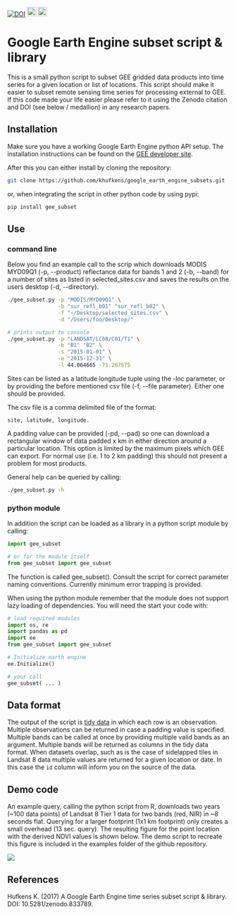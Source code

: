 [![DOI](https://zenodo.org/badge/97874563.svg)](https://zenodo.org/badge/latestdoi/97874563)
<a href="https://www.buymeacoffee.com/H2wlgqCLO" target="_blank"><img src="https://www.buymeacoffee.com/assets/img/custom_images/orange_img.png" alt="Buy Me A Coffee" height="21px" ></a>
<a href="https://liberapay.com/khufkens/donate"><img alt="Donate using Liberapay" src="https://liberapay.com/assets/widgets/donate.svg" height="21px"></a>

# Google Earth Engine subset script & library

This is a small python script to subset GEE gridded data products into time series for a given location or list of locations. This script should make it easier to subset remote sensing time series for processing external to GEE.  If this code made your life easier please refer to it using the Zenodo citation and DOI (see below / medallion) in any research papers.

## Installation

Make sure you have a working Google Earth Engine python API setup. The installation instructions can be found on the [GEE developer site](https://developers.google.com/earth-engine/python_install).

After this you can either install by cloning the repository: 

```bash
git clone https://github.com/khufkens/google_earth_engine_subsets.git
```
or, when integrating the script in other python code by using pypi:

```bash
pip install gee_subset
```

## Use

### command line

Below you find an example call to the scrip which downloads MODIS MYD09Q1 (-p, --product) reflectance data for bands 1 and 2 (-b, --band) for a number of sites as listed in selected_sites.csv and saves the results on the users desktop (-d, --directory).

```bash
./gee_subset.py -p "MODIS/MYD09Q1" \
                -b "sur_refl_b01" "sur_refl_b02" \
                -f "~/Desktop/selected_sites.csv" \
                -d "/Users/foo/Desktop/"
```

``` bash
# prints output to console
./gee_subset.py -p "LANDSAT/LC08/C01/T1" \
                -b "B1" "B2" \
                -s "2015-01-01" \
                -e "2015-12-31" \
                -l 44.064665 -71.287575
```

Sites can be listed as a latitude longitude tuple using the -loc parameter, or by providing the before mentioned csv file (-f, --file parameter). Either one should be provided.

The csv file is a comma delimited file of the format:

	site, latitude, longitude.

A padding value can be provided (-pd, --pad) so one can download a rectangular window of data padded x km in either direction around a particular location. This option is limited by the maximum pixels which GEE can export. For normal use (i.e. 1 to 2 km padding) this should not present a problem for most products.

General help can be queried by calling:
```bash
./gee_subset.py -h
```

### python module

In addition the script can be loaded as a library in a python script module by calling:

```python
import gee_subset

# or for the module itself
from gee_subset import gee_subset

```
The function is called gee_subset(). Consult the script for correct parameter naming conventions. Currently minimum error trapping is provided.

When using the python module remember that the module does not support lazy loading of dependencies. You will need the start your code with:

```python
# load required modules
import os, re
import pandas as pd
import ee
from gee_subset import gee_subset

# Initialize earth engine
ee.Initialize()

# your call
gee_subset( ... )

```

## Data format

The output of the script is [tidy data](https://cran.r-project.org/web/packages/tidyr/vignettes/tidy-data.html) in which each row is an observation. Multiple observations can be returned in case a padding value is specified. Multiple bands can be called at once by providing multiple valid bands as an argument. Multiple bands will be returned as columns in the tidy data format. When datasets overlap, such as is the case of sidelapped tiles in Landsat 8 data multiple values are returned for a given location or date. In this case the `id` column will inform you on the source of the data.

## Demo code

An example query, calling the python script from R, downloads two years (~100 data points) of Landsat 8 Tier 1 data for two bands (red, NIR) in ~8 seconds flat. Querying for a larger footprint (1x1 km footprint) only creates a small overhead (13 sec. query). The resulting figure for the point location with the derived NDVI values is shown below. The demo script to recreate this figure is included in the examples folder of the github repository.

![](examples/demo_vis.png?raw=true)

## References

Hufkens K. (2017) A Google Earth Engine time series subset script & library. DOI: 10.5281/zenodo.833789.
